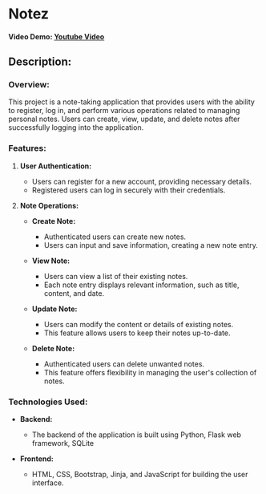 # Notez

#### Video Demo: [Youtube Video](https://youtu.be/wdLmbuv1iZo)

## Description:

### Overview:

This project is a note-taking application that provides users with the ability to register, log in, and perform various operations related to managing personal notes. Users can create, view, update, and delete notes after successfully logging into the application.

### Features:

1. **User Authentication:**
   - Users can register for a new account, providing necessary details.
   - Registered users can log in securely with their credentials.

2. **Note Operations:**
   - **Create Note:**
     - Authenticated users can create new notes.
     - Users can input and save information, creating a new note entry.

   - **View Note:**
     - Users can view a list of their existing notes.
     - Each note entry displays relevant information, such as title, content, and date.

   - **Update Note:**
     - Users can modify the content or details of existing notes.
     - This feature allows users to keep their notes up-to-date.

   - **Delete Note:**
     - Authenticated users can delete unwanted notes.
     - This feature offers flexibility in managing the user's collection of notes.

### Technologies Used:

- **Backend:**
  - The backend of the application is built using Python, Flask web framework, SQLite

- **Frontend:**
  - HTML, CSS, Bootstrap, Jinja, and JavaScript for building the user interface.
